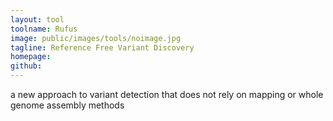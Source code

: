 ```yaml
---
layout: tool
toolname: Rufus
image: public/images/tools/noimage.jpg
tagline: Reference Free Variant Discovery
homepage: 
github: 
---
```


a new approach to variant detection that does not rely on mapping or whole genome assembly methods